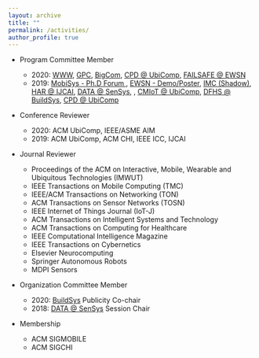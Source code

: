 ```yaml
---
layout: archive
title: ""
permalink: /activities/
author_profile: true
---
```


- Program Committee Member
	- 2020: [WWW](https://www2020.thewebconf.org/), [GPC](https://www.gpc2020.cn/index.html), [BigCom](http://staff.ustc.edu.cn/~bigcom2020/), [CPD @ UbiComp](https://ubicomp-cpd.com/), [FAILSAFE @ EWSN](https://wp.doc.ic.ac.uk/failsafe/)
	- 2019: [MobiSys - Ph.D Forum ](http://soar.group/mobisys19risingstarsforum/#), [EWSN - Demo/Poster](http://ewsn2019.thss.tsinghua.edu.cn/), [IMC (Shadow)](https://conferences.sigcomm.org/imc/2019), [HAR @ IJCAI](https://sites.google.com/site/zhangleuestc/deep-learning-for-human-activity-recognition), [DATA @ SenSys](https://workshopdata.github.io/DATA2019/), , [CMIoT @ UbiComp](https://cmliot2019.github.io/), [DFHS @ BuildSys](https://dfhs-buildsys.github.io/dfhs2019/), [CPD @ UbiComp](https://ubicomp-cpd.com/)


- Conference Reviewer
	- 2020: ACM UbiComp, IEEE/ASME AIM 
	- 2019: ACM UbiComp, ACM CHI, IEEE ICC, IJCAI

- Journal Reviewer
	- Proceedings of the ACM on Interactive, Mobile, Wearable and Ubiquitous Technologies (IMWUT)
	- IEEE Transactions on Mobile Computing (TMC)
	- IEEE/ACM Transactions on Networking (TON)
	- ACM Transactions on Sensor Networks (TOSN)
	- IEEE Internet of Things Journal (IoT-J)
	- ACM Transactions on Intelligent Systems and Technology 
	- ACM Transactions on Computing for Healthcare
	- IEEE Computational Intelligence Magazine
	- IEEE Transactions on Cybernetics
	- Elsevier Neurocomputing
	- Springer Autonomous Robots
	- MDPI Sensors

- Organization Committee Member
	- 2020: [BuildSys](http://buildsys.acm.org/2020/) Publicity Co-chair
	- 2018: [DATA @ SenSys](https://workshopdata.github.io/DATA2018/) Session Chair
	
- Membership
	- ACM SIGMOBILE
	- ACM SIGCHI